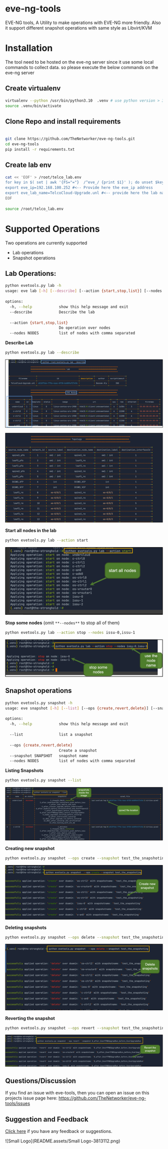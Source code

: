 # eve-ng-tools

EVE-NG tools, A Utility to make operations with EVE-NG more friendly. Also it support different snapshot operations with same style as Libvirt/KVM





# Installation

The tool need to be hosted on the eve-ng server since it use some local commands to collect data. so please execute the below commands on the eve-ng server



## Create virtualenv

```sh
virtualenv --python /usr/bin/python3.10  .venv # use python version > 3.5
source .venv/bin/activate
```



## Clone Repo and install requirements

```sh

git clone https://github.com/TheNetworker/eve-ng-tools.git
cd eve-ng-tools
pip install -r requirements.txt

```



## Create lab env

```sh
cat << 'EOF' > /root/telco_lab.env 
for key in $( set | awk '{FS="="}  /^eve_/ {print $1}' ); do unset $key ; done
export eve_ip=192.168.100.252 #<-- Provide here the eve_ip address
export eve_lab_name=TelcoCloud-Upgrade.unl #<-- provide here the lab name
EOF

source /root/telco_lab.env
```



# Supported Operations

Two operations are currently supported

- Lab operations
- Snapshot operations





## Lab Operations: 

```sh
python evetools.py lab -h
usage: eve lab [-h] [--describe] [--action {start,stop,list}] [--nodes NODES]

options:
  -h, --help            show this help message and exit
  --describe            Describe the lab

  --action {start,stop,list}
                        Do operation over nodes
  --nodes NODES         list of nodes with comma separated
```





**Describe Lab**

```sh
python evetools.py lab --describe 
```

![image-20220202172006794](README.assets/image-20220202172006794.png)

![image-20220202172227058](README.assets/image-20220202172227058.png)





**Start all nodes in the lab**

```sh
python evetools.py lab --action start
```



![image-20220202172410929](README.assets/image-20220202172410929.png)







**Stop some nodes** (omit `**--nodes**` to stop all of them)

```sh
python evetools.py lab --action stop --nodes issu-0,issu-1
```



![image-20220202172400508](README.assets/image-20220202172400508.png)







## Snapshot operations

```sh
python evetools.py snapshot -h
usage: eve snapshot [-h] [--list] [--ops {create,revert,delete}] [--snapshot SNAPSHOT] [--nodes NODES]

options:
  -h, --help            show this help message and exit

  --list                list a snapshot

  --ops {create,revert,delete}
                        Create a snapshot
  --snapshot SNAPSHOT   snapshot name
  --nodes NODES         list of nodes with comma separated
```







**Listing Snapshots**

```sh
python evetools.py snapshot --list
```

![image-20220202172937514](README.assets/image-20220202172937514.png)







**Creating new snapshot**

```sh
python evetools.py snapshot --ops create --snapshot test_the_snapshoting
```

![image-20220202172912424](README.assets/image-20220202172912424.png)







**Deleting snapshots**

```sh
python evetools.py snapshot --ops delete --snapshot test_the_snapshoting
```



![image-20220202172920017](README.assets/image-20220202172920017.png)







**Reverting  the snapshot**

```sh
python evetools.py snapshot --ops revert --snapshot test_the_snapshoting
```

![image-20220202172904032](README.assets/image-20220202172904032.png)







## Questions/Discussion

If you find an issue with eve-tools, then you can open an issue on this projects issue page here: https://github.com/TheNetworker/eve-ng-tools/issues



## Suggestion and Feedback

[Click here](mailto:babdelmageed@juniper.net) if you have any feedback or suggestions.

![Small Logo](README.assets/Small Logo-3813112.png)

